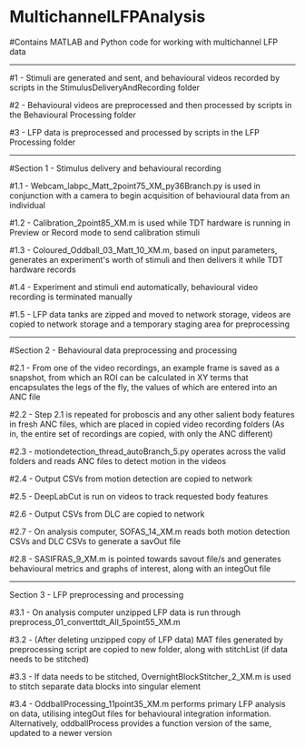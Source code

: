 # MultichannelLFPAnalysis
#Contains MATLAB and Python code for working with multichannel LFP data

-----------------------------------------------------------------------

#1 - Stimuli are generated and sent, and behavioural videos recorded by scripts in the StimulusDeliveryAndRecording folder

#2 - Behavioural videos are preprocessed and then processed by scripts in the Behavioural Processing folder

#3 - LFP data is preprocessed and processed by scripts in the LFP Processing folder

-----------------------------------------------------------------------

#Section 1 - Stimulus delivery and behavioural recording

#1.1 - Webcam_labpc_Matt_2point75_XM_py36Branch.py is used in conjunction with a camera to begin acquisition of behavioural data from an individual

#1.2 - Calibration_2point85_XM.m is used while TDT hardware is running in Preview or Record mode to send calibration stimuli

#1.3 - Coloured_Oddball_03_Matt_10_XM.m, based on input parameters, generates an experiment's worth of stimuli and then delivers it while TDT hardware records

#1.4 - Experiment and stimuli end automatically, behavioural video recording is terminated manually

#1.5 - LFP data tanks are zipped and moved to network storage, videos are copied to network storage and a temporary staging area for preprocessing

---------------------

#Section 2 - Behavioural data preprocessing and processing

#2.1 - From one of the video recordings, an example frame is saved as a snapshot, from which an ROI can be calculated in XY terms that encapsulates the legs of the fly, the values of which are entered into an ANC file

#2.2 - Step 2.1 is repeated for proboscis and any other salient body features in fresh ANC files, which are placed in copied video recording folders (As in, the entire set of recordings are copied, with only the ANC different)

#2.3 - motiondetection_thread_autoBranch_5.py operates across the valid folders and reads ANC files to detect motion in the videos

#2.4 - Output CSVs from motion detection are copied to network

#2.5 - DeepLabCut is run on videos to track requested body features

#2.6 - Output CSVs from DLC are copied to network

#2.7 - On analysis computer, SOFAS_14_XM.m reads both motion detection CSVs and DLC CSVs to generate a savOut file

#2.8 - SASIFRAS_9_XM.m is pointed towards savout file/s and generates behavioural metrics and graphs of interest, along with an integOut file

---------------------

Section 3 - LFP preprocessing and processing

#3.1 - On analysis computer unzipped LFP data is run through preprocess_01_converttdt_All_5point55_XM.m

#3.2 - (After deleting unzipped copy of LFP data) MAT files generated by preprocessing script are copied to new folder, along with stitchList (if data needs to be stitched)

#3.3 - If data needs to be stitched, OvernightBlockStitcher_2_XM.m is used to stitch separate data blocks into singular element

#3.4 - OddballProcessing_11point35_XM.m performs primary LFP analysis on data, utilising integOut files for behavioural integration information. Alternatively, oddballProcess provides a function version of the same, updated to a newer version

